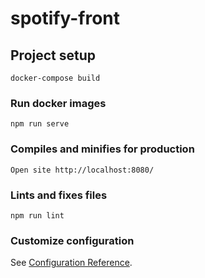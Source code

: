 # spotify-front

## Project setup
```
docker-compose build
```

### Run docker images
```
npm run serve
```

### Compiles and minifies for production
```
Open site http://localhost:8080/
```

### Lints and fixes files
```
npm run lint
```

### Customize configuration
See [Configuration Reference](https://cli.vuejs.org/config/).
